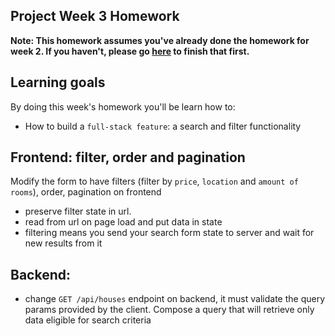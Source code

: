 ## Project Week 3 Homework

**Note: This homework assumes you've already done the homework for week 2. If you haven't, please go [here](week2.md) to finish that first.**

## Learning goals

By doing this week's homework you'll be learn how to:

- How to build a `full-stack feature`: a search and filter functionality

## Frontend: filter, order and pagination

Modify the form to have filters (filter by `price`, `location` and `amount of rooms`), order, pagination on frontend

- preserve filter state in url.
- read from url on page load and put data in state
- filtering means you send your search form state to server and wait for new results from it

## Backend:

- change `GET /api/houses` endpoint on backend, it must validate the query params provided by the client. Compose a query that will retrieve only data eligible for search criteria
